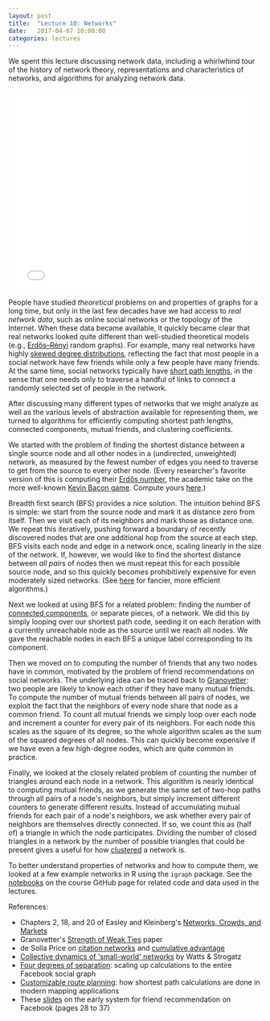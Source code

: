 ```yaml
---
layout: post
title:  "Lecture 10: Networks"
date:   2017-04-07 10:00:00
categories: lectures
---
```


We spent this lecture discussing network data, including a whirlwhind tour of the history of network theory, representations and characteristics of networks, and algorithms for analyzing network data.

<center>
<iframe src="//www.slideshare.net/slideshow/embed_code/key/4wtOi0tDYzVPPs" width="476" height="400" frameborder="0" marginwidth="0" marginheight="0" scrolling="no"></iframe>
</center>

People have studied _theoretical_ problems on and properties of graphs for a long time, but only in the last few decades have we had access to _real network data_, such as online social networks or the topology of the Internet.
When these data became available, it quickly became clear that real networks looked quite different than well-studied theoretical models (e.g., [Erdős–Rényi](http://en.wikipedia.org/wiki/Erdős–Rényi_model) random graphs).
For example, many real networks have highly [skewed degree distributions](http://en.wikipedia.org/wiki/Complex_network#Scale-free_networks), reflecting the fact that most people in a social network have few friends while only a few people have many friends.
At the same time, social networks typically have [short path lengths](http://en.wikipedia.org/wiki/Small-world_network), in the sense that one needs only to traverse a handful of links to connect a randomly selected set of people in the network.

After discussing many different types of networks that we might analyze as well as the various levels of abstraction available for representing them, we turned to algorithms for efficiently computing shortest path lengths, connected components, mutual friends, and clustering coefficients.

We started with the problem of finding the shortest distance between a single source node and all other nodes in a (undirected, unweighted) network, as measured by the fewest number of edges you need to traverse to get from the source to every other node.
(Every researcher's favorite version of this is computing their [Erdős number](http://en.wikipedia.org/wiki/Erdős_number), the academic take on the more well-known [Kevin Bacon game](http://en.wikipedia.org/wiki/Six_Degrees_of_Kevin_Bacon). Compute yours [here](http://academic.research.microsoft.com).)

Breadth first search (BFS) provides a nice solution.
The intuition behind BFS is simple: we start from the source node and mark it as distance zero from itself.
Then we visit each of its neighbors and mark those as distance one.
We repeat this iteratively, pushing forward a boundary of recently discovered nodes that are one additional hop from the source at each step.
BFS visits each node and edge in a network once, scaling linearly in the size of the network.
If, however, we would like to find the shortest distance between _all pairs_ of nodes then we must repeat this for each possible source node, and so this quickly becomes prohibitively expensive for even moderately sized networks.
(See [here](http://en.wikipedia.org/wiki/Shortest_path_problem#All-pairs_shortest_paths) for fancier, more efficient algorithms.) 

Next we looked at using BFS for a related problem: finding the number of [connected components](http://en.wikipedia.org/wiki/Connected_component_(graph_theory)), or separate pieces, of a network.
We did this by simply looping over our shortest path code, seeding it on each iteration with a currently unreachable node as the source until we reach all nodes.
We gave the reachable nodes in each BFS a unique label corresponding to its component.

Then we moved on to computing the number of friends that any two nodes have in common, motivated by the problem of friend recommendations on social networks.
The underlying idea can be traced back to [Granovetter](https://sociology.stanford.edu/sites/default/files/publications/the_strength_of_weak_ties_and_exch_w-gans.pdf): two people are likely to know each other if they have many mutual friends.
To compute the number of mutual friends between all pairs of nodes, we exploit the fact that the neighbors of every node share that node as a common friend.
To count all mutual friends we simply loop over each node and increment a counter for every pair of its neighbors.
For each node this scales as the square of its degree, so the whole algorithm scales as the sum of the squared degrees of all nodes.
This can quickly become expensive if we have even a few high-degree nodes, which are quite common in practice.

Finally, we looked at the closely related problem of counting the number of triangles around each node in a network.
This algorithm is nearly identical to computing mutual friends, as we generate the same set of two-hop paths through all pairs of a node's neighbors, but simply increment different counters to generate different results.
Instead of accumulating mutual friends for each pair of a node's neighbors, we ask whether every pair of neighbors are themselves directly connected.
If so, we count this as (half of) a triangle in which the node participates.
Dividing the number of closed triangles in a network by the number of possible triangles that could be present gives a useful for how [clustered](http://en.wikipedia.org/wiki/Clustering_coefficient) a network is.

To better understand properties of networks and how to compute them, we looked at a few example networks in R using the ``igraph`` package.
See the [notebooks](https://github.com/jhofman/msd2017/tree/master/lectures/lecture_10) on the course GitHub page for related code and data used in the lectures.

References:

* Chapters 2, 18, and 20 of Easley and Kleinberg's [Networks, Crowds, and Markets](http://www.cs.cornell.edu/home/kleinber/networks-book/)
* Granovetter's [Strength of Weak Ties](https://sociology.stanford.edu/sites/default/files/publications/the_strength_of_weak_ties_and_exch_w-gans.pdf) paper
* de Solla Price on [citation networks](http://garfield.library.upenn.edu/papers/pricenetworks1965.pdf) and [cumulative advantage](http://garfield.library.upenn.edu/price/pricetheory1976.pdf)
* [Collective dynamics of 'small-world' networks](https://www.math.cornell.edu/m/sites/default/files/imported/People/strogatz/nature_smallworld.pdf) by Watts & Strogatz
* [Four degrees of separation](http://web.stanford.edu/~jugander/papers/websci12-fourdegrees.pdf): scaling up calculations to the entire Facebook social graph
* [Customizable route planning](http://www.rebennack.net/SEA2011/files/talks/SEA2011_Pajor.pdf): how shortest path calculations are done in modern mapping applications
* These [slides](https://berkeleydatascience.files.wordpress.com/2012/03/20120320berkeley.pdf) on the early system for friend recommendation on Facebook (pages 28 to 37)



<!--
  BFS computes shortest path: http://www.cs.toronto.edu/~krueger/cscB63h/lectures/BFS.pdf
  BFS runtime and correctness: http://www.cse.ust.hk/faculty/golin/COMP271Sp03/Notes/MyL06.ps
  [MapReduce for networks](http://jakehofman.com/icwsm2010/slides.html)
    https://github.com/jhofman/icwsm2010_tutorial
  [Curse of the last reducer](http://theory.stanford.edu/~sergei/papers/www11-triangles.pdf)
  [Model of MapReduce](http://theory.stanford.edu/~sergei/papers/soda10-mrc.pdf)
  [Facebook at scale](http://arxiv.org/abs/1111.4503)
-->
